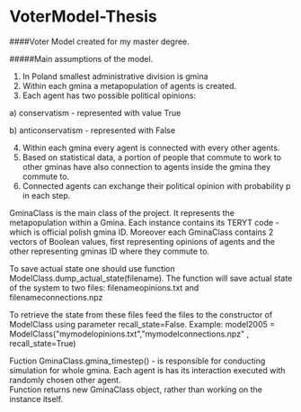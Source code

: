 # VoterModel-Thesis
####Voter Model created for my master degree.

#####Main assumptions of the model.
1. In Poland smallest administrative division is gmina
2. Within each gmina a metapopulation of agents is created.
3. Each agent has two possible political opinions:

a) conservatism - represented with value True

b) anticonservatism - represented with False

4. Within each gmina every agent is connected with every other agents.
5. Based on statistical data, a portion of people that commute to work to other gminas have also connection to agents inside the gmina they commute to.
6. Connected agents can exchange their political opinion with probability p in each step.


GminaClass is the main class of the project. It represents the metapopulation within a Gmina.
Each instance contains its TERYT code - which is official polish gmina ID.
Moreover each GminaClass contains 2 vectors of Boolean values, first representing opinions of agents and the other 
representing gminas ID where they commute to.


To save actual state one should use function ModelClass.dump_actual_state(filename).
The function will save actual state of the system to two files: filenameopinions.txt and filenameconnections.npz

To retrieve the state from these files feed the files to the constructor of ModelClass using parameter recall_state=False.
Example:
model2005 = ModelClass("mymodelopinions.txt","mymodelconnections.npz" , recall_state=True)





Fuction GminaClass.gmina_timestep() - is responsible for conducting simulation for whole gmina.
Each agent is has its interaction executed with randomly chosen other agent.  
Function returns new GminaClass object, rather than working on the instance itself.